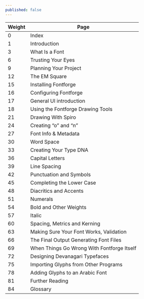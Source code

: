 ```yaml
---
published: false
---
```


| Weight | Page                                       |
|--------|--------------------------------------------|
| 0      | Index                                      |
| 1      | Introduction                               |
| 3      | What Is a Font                             |
| 6      | Trusting Your Eyes                         |
| 9      | Planning Your Project                      |
| 12     | The EM Square                              |
| 15     | Installing Fontforge                       |
| 16     | Configuring Fontforge                      |
| 17     | General UI introduction                    |
| 18     | Using the Fontforge Drawing Tools          |
| 21     | Drawing With Spiro                         |
| 24     | Creating “o” and “n”                       |
| 27     | Font Info & Metadata                       |
| 30     | Word Space                                 |
| 33     | Creating Your Type DNA                     |
| 36     | Capital Letters                            |
| 39     | Line Spacing                               |
| 42     | Punctuation and Symbols                    |
| 45     | Completing the Lower Case                  |
| 48     | Diacritics and Accents                     |
| 51     | Numerals                                   |
| 54     | Bold and Other Weights                     |
| 57     | Italic                                     |
| 60     | Spacing, Metrics and Kerning               |
| 63     | Making Sure Your Font Works, Validation    |
| 66     | The Final Output Generating Font Files     |
| 69     | When Things Go Wrong With Fontforge Itself |
| 72     | Designing Devanagari Typefaces             |
| 75     | Importing Glyphs from Other Programs       |
| 78     | Adding Glyphs to an Arabic Font            |
| 81     | Further Reading                            |
| 84     | Glossary                                   |
